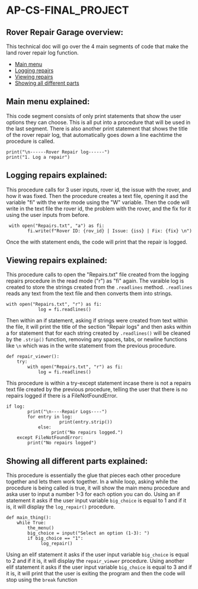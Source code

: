 # AP-CS-FINAL_PROJECT
## Rover Repair Garage overview:
This technical doc will go over the 4 main segments of code that make the land rover repair log function.

- [Main menu](#main-menu-explained)
- [Logging repairs](#logging-repairs-explained)
- [Viewing repairs](#viewing-repairs-explained)
- [Showing all different parts](#showing-all-different-parts-explained)


## Main menu explained:
This code segment consists of only print statements that show the user options they can choose. This is all put into a procedure that will be used in the last segment. There is also another print statement that shows the title of the rover repair log, that automatically goes down a line eachtime the procedure is called.

```
print("\n------Rover Repair log------")
print("1. Log a repair")
```


## Logging repairs explained:
This procedure calls for 3 user inputs, rover id, the issue with the rover, and how it was fixed. Then the procedure creates a text file, opening it asd the variable "fi" with the write mode using the "W" variable. Then the code will write in the text file the rover id, the problem with the rover, and the fix for it using the user inputs from before. 

```
 with open("Repairs.txt", "a") as fi:
        fi.write(f"Rover ID: {rov_id} | Issue: {iss} | Fix: {fix} \n")
```
  
Once the with statement ends, the code will print that the repair is logged.


## Viewing repairs explained:
This procedure calls to open the "Repairs.txt" file created from the logging repairs procedure in the read mode ("r") as "fi" again. The varaible log is created to store the strings created from the `.readlines` method. `.readlines` reads any text from the text file and then converts them into strings.

```
with open("Repairs.txt", "r") as fi:
            log = fi.readlines()
```

Then within an if statement, asking if strings were created from text within the file, it will print the title of the section "Repair logs" and then asks within a for statement that for each string created by `.readlines()` will be cleaned by the `.strip()` function, removing any spaces, tabs, or newline functions like `\n` which was in the write statement from the previous procedure. 

```
def repair_viewer():
    try:
        with open("Repairs.txt", "r") as fi:
            log = fi.readlines()
```

This procedure is within a try-except statement incase there is not a repairs text file created by the previous procedure, telling the user that there is no repairs logged if there is a FileNotFoundError.

```
if log:
        print("\n----Repair Logs----")
        for entry in log:
                    print(entry.strip())
            else:
                 print("No repairs logged.")
    except FileNotFoundError:
        print("No repairs logged")
```


## Showing all different parts explained:
This procedure is essentially the glue that pieces each other procedure together and lets them work together. In a while loop, asking while the procedure is being called is true, it will show the main menu procedure and aska user to input a number 1-3 for each option you can do. Using an if statement it asks if the user input variable `big_choice` is equal to 1 and if it is, it will display the `log_repair()` procedure. 
```
def main_thing():
    while True:
        the_menu()
        big_choice = input("Select an option (1-3): ")
        if big_choice == "1": 
             log_repair()
```

Using an elif statement it asks if the user input variable `big_choice` is equal to 2 and if it is, it will display the `repair_viewer` procedure. 
Using another elif statement it asks if the user input variable `big_choice` is equal to 3 and if it is, it will print that the user is exiting the program and then the code will stop using the `break` function
